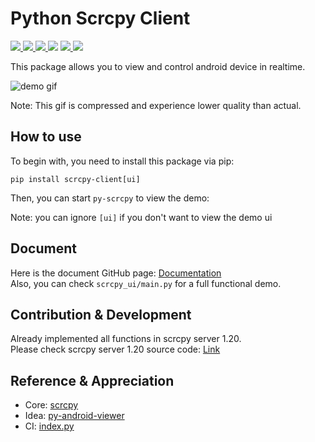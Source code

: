 # Python Scrcpy Client
<p>
    <a href="https://pypi.org/project/scrcpy-client/" target="_blank">
        <img src="https://img.shields.io/pypi/v/scrcpy-client" />
    </a>
    <a href="https://github.com/leng-yue/py-scrcpy-client/actions/workflows/ci.yml" target="_blank">
        <img src="https://img.shields.io/github/actions/workflow/status/leng-yue/py-scrcpy-client/ci.yml?branch=main" />
    </a>
    <a href="https://app.codecov.io/gh/leng-yue/py-scrcpy-client" target="_blank">
        <img src="https://img.shields.io/codecov/c/github/leng-yue/py-scrcpy-client" />
    </a>
    <img src="https://img.shields.io/github/license/leng-yue/py-scrcpy-client" />
    <a href="https://pepy.tech/project/scrcpy-client" target="_blank">
        <img src="https://pepy.tech/badge/scrcpy-client" />
    </a>
    <a href="https://github.com/Genymobile/scrcpy/tree/v1.20" target="_blank">
        <img src="https://img.shields.io/badge/scrcpy-v1.20-violet" />
    </a>
</p>

This package allows you to view and control android device in realtime.

![demo gif](https://raw.githubusercontent.com/leng-yue/py-scrcpy-client/main/demo.gif)  

Note: This gif is compressed and experience lower quality than actual.

## How to use
To begin with, you need to install this package via pip:
```shell
pip install scrcpy-client[ui]
```
Then, you can start `py-scrcpy` to view the demo:

Note: you can ignore `[ui]` if you don't want to view the demo ui

## Document
Here is the document GitHub page: [Documentation](https://leng-yue.github.io/py-scrcpy-client/)  
Also, you can check `scrcpy_ui/main.py` for a full functional demo.

## Contribution & Development
Already implemented all functions in scrcpy server 1.20.  
Please check scrcpy server 1.20 source code: [Link](https://github.com/Genymobile/scrcpy/tree/v1.20/server)

## Reference & Appreciation
- Core: [scrcpy](https://github.com/Genymobile/scrcpy)
- Idea: [py-android-viewer](https://github.com/razumeiko/py-android-viewer)
- CI: [index.py](https://github.com/index-py/index.py)
